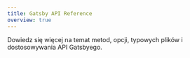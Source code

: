 ```yaml
---
title: Gatsby API Reference
overview: true
---
```


Dowiedz się więcej na temat metod, opcji, typowych plików i dostosowywania API Gatsbyego.

<GuideList slug={props.slug} />
